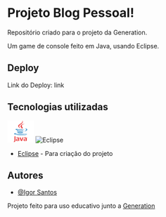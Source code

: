 
# Projeto Blog Pessoal!

Repositório criado para o projeto da Generation.

Um game de console feito em Java, usando Eclipse.


## Deploy
 
Link do Deploy: link



## Tecnologias utilizadas

<div style="display: inline_block">
   <img  alt="Java" height="50" width="60" src="https://github.com/devicons/devicon/blob/master/icons/java/java-original-wordmark.svg"/> 
   <img  alt="Eclipse" height="50" width="60" src="https://cdn.discordapp.com/attachments/959169104101666867/959546381675143198/eclipse_icon.png"/>
</div>

- [Eclipse](https://spring.io/tools) - Para criação do projeto


## Autores

- [@Igor Santos](https://www.github.com/Igorss4)

Projeto feito para uso educativo junto a [Generation](https://brazil.generation.org)
 

